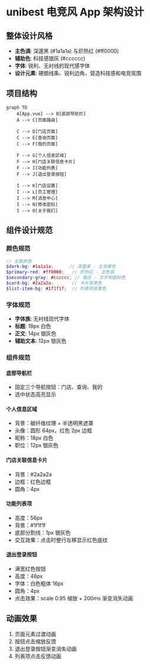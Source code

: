 # unibest 电竞风 App 架构设计

## 整体设计风格
- **主色调**: 深邃黑 (#1a1a1a) 与炽热红 (#ff0000)
- **辅助色**: 科技感银灰 (#cccccc)
- **字体**: 锐利、无衬线的现代感字体
- **设计元素**: 硬朗线条、锐利边角，营造科技感和电竞氛围

## 项目结构
```mermaid
graph TD
    A[App.vue] --> B[底部导航栏]
    A --> C[页面路由]
    
    C --> D[门店页面]
    C --> E[查询页面]
    C --> F[我的页面]
    
    F --> G[个人信息区域]
    F --> H[门店关联信息卡片]
    F --> I[功能列表]
    F --> J[退出登录按钮]
    
    I --> K[门店设置]
    I --> L[员工管理]
    I --> M[消息中心]
    I --> N[修改密码]
    I --> O[关于我们]
```

## 组件设计规范

### 颜色规范
```scss
// 主要颜色
$dark-bg: #1a1a1a;      // 深邃黑 - 主背景色
$primary-red: #ff0000;   // 炽热红 - 主色调
$secondary-gray: #cccccc; // 银灰 - 文字和图标色
$card-bg: #2a2a2a;       // 卡片背景色
$list-item-bg: #1f1f1f;  // 列表项背景色
```

### 字体规范
- **字体族**: 无衬线现代字体
- **标题**: 18px 白色
- **正文**: 14px 银灰色
- **辅助文本**: 12px 银灰色

### 组件规范

#### 底部导航栏
- 固定三个导航按钮：门店、查询、我的
- 选中状态高亮显示

#### 个人信息区域
- 背景：碳纤维纹理 + 半透明黑遮罩
- 头像：圆形 64px，红色 2px 边框
- 昵称：18px 白色
- 职位：12px 银灰色

#### 门店关联信息卡片
- 背景：#2a2a2a
- 边框：红色边框
- 圆角：4px

#### 功能列表项
- 高度：56px
- 背景：#1f1f1f
- 底部分割线：1px 银灰色
- 交互效果：点击时整行左移显示红色底纹

#### 退出登录按钮
- 满宽红色按钮
- 高度：48px
- 字体：白色粗体 16px
- 圆角：4px
- 点击效果：scale 0.95 缩放 + 200ms 渐变消失动画

## 动画效果
1. 页面元素过渡动画
2. 按钮点击缩放反馈
3. 退出登录按钮渐变消失动画
4. 列表项点击反馈动画